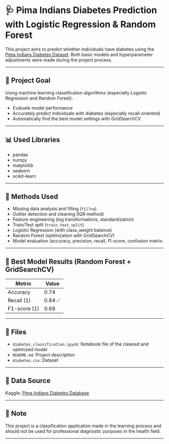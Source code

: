 # 🩺 Pima Indians Diabetes Prediction with Logistic Regression & Random Forest

This project aims to predict whether individuals have diabetes using the [Pima Indians Diabetes Dataset](https://www.kaggle.com/datasets/uciml/pima-indians-diabetes-database). Both basic models and hyperparameter adjustments were made during the project process.

---

## 📌 Project Goal

Using machine learning classification algorithms (especially Logistic Regression and Random Forest):
- Evaluate model performance
- Accurately predict individuals with diabetes (especially recall-oriented)
- Automatically find the best model settings with GridSearchCV

---
## 📊 Used Libraries

- pandas
- numpy
- matplotlib
- seaborn
- scikit-learn

---
## 🧠 Methods Used

- Missing data analysis and filling (`fillna`)
- Outlier detection and cleaning (IQR method)
- Feature engineering (log transformations, standardization)
- Train/Test split (`train_test_split`)
- Logistic Regression (with class_weight balance)
- Random Forest (optimization with GridSearchCV)
- Model evaluation (accuracy, precision, recall, f1-score, confusion matrix.

---

## 🌲 Best Model Results (Random Forest + GridSearchCV)

| Metric | Value |
|--|-------|
| Accuracy | 0.74 |
| Recall (1) | 0.84 ✅ |
| F1-score (1) | 0.68 |

---

## 📁 Files

- `diabetes_classification.ipynb`: Notebook file of the cleaned and optimized model
- `README.md`: Project description
- `diabetes.csv`: Dataset

---

## 📌 Data Source

Kaggle: [Pima Indians Diabetes Database](https://www.kaggle.com/datasets/uciml/pima-indians-diabetes-database)

---

## 📣 Note

This project is a classification application made in the learning process and should not be used for professional diagnostic purposes in the health field.

---
